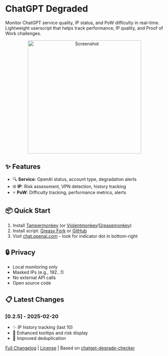 # ChatGPT Degraded

Monitor ChatGPT service quality, IP status, and PoW difficulty in real-time. Lightweight userscript that helps track performance, IP quality, and Proof of Work challenges.

<p align="center">
  <img src="https://raw.githubusercontent.com/lroolle/chatgpt-degraded/main/assets/screenshot.png" width="360" alt="Screenshot">
</p>

## ✨ Features

- 🔍 **Service**: OpenAI status, account type, degradation alerts
- 🌐 **IP**: Risk assessment, VPN detection, history tracking
- ⚡ **PoW**: Difficulty tracking, performance metrics, alerts

## 📦 Quick Start

1. Install [Tampermonkey](https://www.tampermonkey.net/) (or [Violentmonkey](https://violentmonkey.github.io/)/[Greasemonkey](https://www.greasespot.net/))
2. Install script: [Greasy Fork](https://greasyfork.org/en/scripts/522323-chatgpt-degraded) or [GitHub](https://github.com/lroolle/chatgpt-degraded/raw/main/src/index.js)
3. Visit [chat.openai.com](https://chat.openai.com) - look for indicator dot in bottom-right

## 🔒 Privacy

- Local monitoring only
- Masked IPs (e.g., 192.*.*.1)
- No external API calls
- Open source code

## 📋 Latest Changes

### [0.2.5] - 2025-02-20
- ✨ IP history tracking (last 10)
- 🎨 Enhanced tooltips and risk display
- 🔧 Improved deduplication

[Full Changelog](CHANGELOG.md) | [License](LICENSE) | Based on [chatgpt-degrade-checker](https://github.com/KoriIku/chatgpt-degrade-checker)
